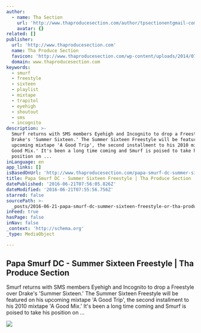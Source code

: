 ```yaml
---
author:
  - name: Tha Section
    url: 'http://www.thaproducesection.com/author/tpsectionentgmail-com/'
    avatar: {}
related: []
publisher:
  url: 'http://www.thaproducesection.com'
  name: Tha Produce Section
  favicon: 'http://www.thaproducesection.com/wp-content/uploads/2014/07/favicon.ico'
  domain: www.thaproducesection.com
keywords:
  - smurf
  - freestyle
  - sixteen
  - playlist
  - mixtape
  - trapitol
  - eyehigh
  - shoutout
  - sms
  - incognito
description: >-
  Smurf returns with SMS members Eyehigh and Incognito to drop a Freestyle over
  Drake's 'Summer Sixteen.' The Summer Sixteen Freestyle will be featured on his
  upcoming mixtape 'A Good Trip', the second installment to his 2010 mixtape 'A
  Good Mix.' It's been a long time coming and Smurf is poised to take his
  position on ...
inLanguage: en
app_links: []
isBasedOnUrl: 'http://www.thaproducesection.com/papa-smurf-dc-summer-sixteen-freestyle/'
title: Papa Smurf DC - Summer Sixteen Freestyle | Tha Produce Section
datePublished: '2016-06-21T07:56:05.826Z'
dateModified: '2016-06-21T07:55:56.756Z'
starred: false
sourcePath: >-
  _posts/2016-06-21-papa-smurf-dc-summer-sixteen-freestyle-or-tha-produce-secti.md
inFeed: true
hasPage: false
inNav: false
_context: 'http://schema.org'
_type: MediaObject

---
```

<article style=""><h1>Papa Smurf DC - Summer Sixteen Freestyle | Tha Produce Section</h1><p>Smurf returns with SMS members Eyehigh and Incognito to drop a Freestyle over Drake's 'Summer Sixteen.' The Summer Sixteen Freestyle will be featured on his upcoming mixtape 'A Good Trip', the second installment to his 2010 mixtape 'A Good Mix.' It's been a long time coming and Smurf is poised to take his position on ...</p><img src="http://www.thaproducesection.com/wp-content/uploads/2016/06/SUMMER-SIXTEEN-FREESTYLE.jpg" /></article>